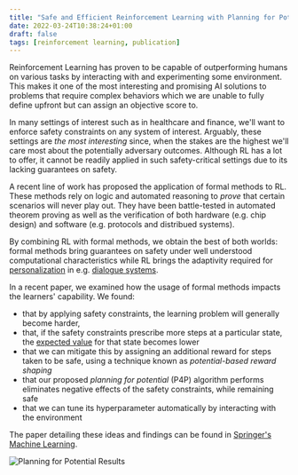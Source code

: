 ```yaml
---
title: "Safe and Efficient Reinforcement Learning with Planning for Potential"
date: 2022-03-24T10:38:24+01:00
draft: false
tags: [reinforcement learning, publication]
---
```


Reinforcement Learning has proven to be capable of outperforming humans on
various tasks by interacting with and experimenting some environment. This
makes it one of the most interesting and promising AI solutions to problems
that require complex behaviors which we are unable to fully define upfront but
can assign an objective score to.

In many settings of interest such as in healthcare and finance, we'll want to
enforce safety constraints on any system of interest. Arguably, these settings
are *the most interesting* since, when the stakes are the highest we'll care
most about the potentially adversary outcomes. Although RL has a lot to offer,
it cannot be readily applied in such safety-critical settings due to its lacking
guarantees on safety.

A recent line of work has proposed the application of formal methods to RL.
These methods rely on logic and automated reasoning to *prove* that certain
scenarios will never play out. They have been battle-tested in automated
theorem proving as well as the verification of both hardware (e.g. chip design)
and software (e.g. protocols and distribued systems). 

By combining RL with formal methods, we obtain the best of both worlds: formal
methods bring guarantees on safety under well understood computational
characteristics while RL brings the adaptivity required for
[personalization](/posts/rl-for-pers-survey) in e.g. [dialogue
systems](/posts/rl-for-dialog-management).

In a recent paper, we examined how the usage of formal methods impacts the
learners' capability. We found:

* that by applying safety constraints, the learning problem will generally become harder,
* that, if the safety constraints prescribe more steps at a particular state, the [expected value](https://lilianweng.github.io/posts/2018-02-19-rl-overview/#value-function) for that state becomes lower
* that we can mitigate this by assigning an additional reward for steps taken to be safe, using a technique known as *potential-based reward shaping*
* that our proposed *planning for potential* (P4P) algorithm performs eliminates negative effects of the safety constraints, while remaining safe
* that we can tune its hyperparameter automatically by interacting with the environment

The paper detailing these ideas and findings can be found in [Springer's Machine Learning](https://doi.org/10.1007/s10994-022-06143-6).

![Planning for Potential Results](/imgs/p4p/p4p-results.png)
